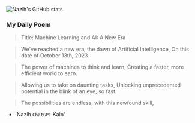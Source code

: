 
![Nazih's GitHub stats](https://github-readme-stats-eu6q8drbf-nazihkalo-cybertinolab.vercel.app/api?username=nazihkalo&show_icons=true&count_private=true&theme=dark)

### My Daily Poem
<!-- daily_poem starts -->


>Title: Machine Learning and AI: A New Era

>We've reached a new era, the dawn of Artificial Intelligence,
On this date of October 13th, 2023.

>The power of machines to think and learn,
Creating a faster, more efficient world to earn.

>Allowing us to take on daunting tasks,
Unlocking unprecedented potential in the blink of an eye, so fast.

>The possibilities are endless, with this newfound skill,

- 'Nazih `ChatGPT` Kalo'
<!-- daily_poem ends -->

